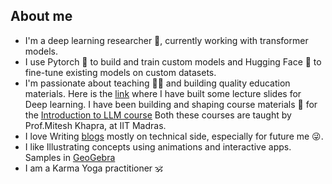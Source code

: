 ## About me 
- I'm a deep learning researcher 🔭, currently working with transformer models.
- I use Pytorch 🔦 to build and train custom models and Hugging Face 🤗 to fine-tune existing models on custom datasets.
- I'm passionate about teaching 👨‍🏫 and building quality education materials. Here is the [link](https://iitm-pod.slides.com/arunprakash_ai) where I have built some lecture slides for Deep learning. I have been building and shaping course materials 📝 for the [Introduction to LLM course](https://iitm-pod.slides.com/arunprakash_ai/decks/llms) Both these courses are taught by Prof.Mitesh Khapra, at IIT Madras.
- I love Writing [blogs](https://arunprakash-a.github.io/) mostly on technical side, especially for future me 😜. 
- I like Illustrating concepts using animations and interactive apps. Samples in [GeoGebra](https://www.geogebra.org/u/arunprakash_ai)
- I am a Karma Yoga practitioner 🕉️

